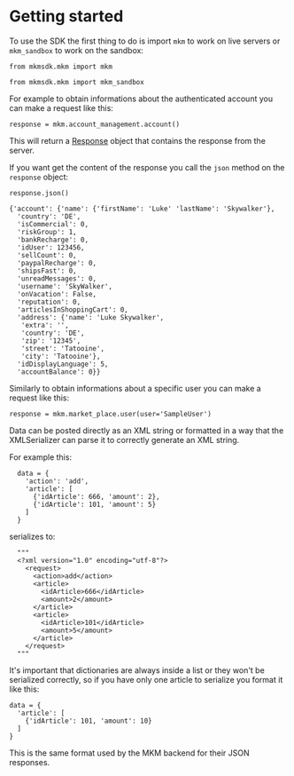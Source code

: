 # Getting started

To use the SDK the first thing to do is import `mkm` to work on live servers or `mkm_sandbox` to work on the sandbox:

    from mkmsdk.mkm import mkm

    from mkmsdk.mkm import mkm_sandbox


For example to obtain informations about the authenticated account you can make a request like this:

    response = mkm.account_management.account()

This will return a [Response][1] object that contains the response from the server.

If you want get the content of the response you call the `json` method on the `response` object:

    response.json()

    {'account': {'name': {'firstName': 'Luke' 'lastName': 'Skywalker'},
      'country': 'DE',
      'isCommercial': 0,
      'riskGroup': 1,
      'bankRecharge': 0,
      'idUser': 123456,
      'sellCount': 0,
      'paypalRecharge': 0,
      'shipsFast': 0,
      'unreadMessages': 0,
      'username': 'SkyWalker',
      'onVacation': False,
      'reputation': 0,
      'articlesInShoppingCart': 0,
      'address': {'name': 'Luke Skywalker',
       'extra': '',
       'country': 'DE',
       'zip': '12345',
       'street': 'Tatooine',
       'city': 'Tatooine'},
      'idDisplayLanguage': 5,
      'accountBalance': 0}}

Similarly to obtain informations about a specific user you can make a request like this:

    response = mkm.market_place.user(user='SampleUser')

Data can be posted directly as an XML string or formatted in a way that the XMLSerializer can parse it to correctly generate an XML string.

For example this:

      data = {
        'action': 'add',
        'article': [
          {'idArticle': 666, 'amount': 2},
          {'idArticle': 101, 'amount': 5}
        ]
      }

serializes to:

      """
      <?xml version="1.0" encoding="utf-8"?>
        <request>
          <action>add</action>
          <article>
            <idArticle>666</idArticle>
            <amount>2</amount>
          </article>
          <article>
            <idArticle>101</idArticle>
            <amount>5</amount>
          </article>
        </request>
      """

It's important that dictionaries are always inside a list or they won't be serialized correctly, so if you have only one article to serialize you format it like this:

    data = {
      'article': [
        {'idArticle': 101, 'amount': 10}
      ]
    }

This is the same format used by the MKM backend for their JSON responses.

[1]: http://docs.python-requests.org/en/latest/api/?highlight=response#requests.Response
